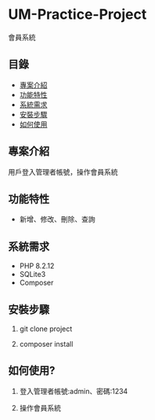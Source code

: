 # UM-Practice-Project

會員系統

## 目錄
- [專案介紹](#專案介紹)
- [功能特性](#功能特性)
- [系統需求](#系統需求)
- [安裝步驟](#安裝步驟)
- [如何使用](#如何使用)


## 專案介紹
用戶登入管理者帳號，操作會員系統

## 功能特性
- 新增、修改、刪除、查詢


## 系統需求
- PHP 8.2.12
- SQLite3 
- Composer

## 安裝步驟
1.  git clone project

2.  composer install
    

## 如何使用?
1. 登入管理者帳號:admin、密碼:1234

2. 操作會員系統




